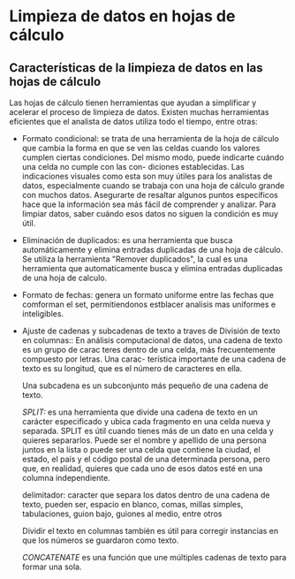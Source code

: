 # Limpieza de datos en hojas de cálculo

## Características de la limpieza de datos en las hojas de cálculo

Las hojas de cálculo tienen herramientas que ayudan a simplificar y acelerar el proceso de limpieza de datos. Existen
muchas herramientas eficientes que el analista de datos utiliza todo el tiempo, entre otras:

- Formato condicional: se trata de una herramienta de la hoja de cálculo que cambia la forma en que se ven las celdas
  cuando los valores cumplen ciertas condiciones. Del mismo modo, puede indicarte cuándo una celda no cumple con las con-
  diciones establecidas. Las indicaciones visuales como esta son muy útiles para los analistas de datos, especialmente
  cuando se trabaja con una hoja de cálculo grande con muchos datos. Asegurarte de resaltar algunos puntos específicos
  hace que la información sea más fácil de comprender y analizar. Para limpiar datos, saber cuándo esos datos no siguen
  la condición es muy útil.

- Eliminación de duplicados: es una herramienta que busca automáticamente y elimina entradas duplicadas de una hoja de
  cálculo. Se utiliza la herramienta "Remover duplicados", la cual es una herramienta que automaticamente  busca y elimina
  entradas duplicadas de una hoja de calculo.

- Formato de fechas: genera un formato uniforme entre las fechas que comforman el set, permitiendonos estblacer analisis
  mas uniformes e inteligibles.

- Ajuste de cadenas y subcadenas de texto a traves de División de texto en columnas:: En análisis computacional de datos,
  una cadena de texto es un grupo de carac teres dentro de una celda, más frecuentemente compuesto por letras. Una carac-
  terística importante de una cadena de   texto es su longitud, que es el número de caracteres en ella.
  
  Una subcadena es un subconjunto más pequeño de una cadena de texto.

  *SPLIT:* es una herramienta que divide una cadena de texto en un carácter especificado y ubica cada fragmento en una
  celda nueva y separada. SPLIT es útil cuando tienes más de un dato en una celda y quieres separarlos. Puede ser el nombre
  y apellido de una persona juntos en la lista o puede ser una celda que contiene la ciudad, el estado, el país y el
  código postal de una determinada persona, pero que, en realidad, quieres que cada uno de esos datos esté en una columna
  independiente.

  delimitador: caracter que separa los datos dentro de una cadena de texto, pueden ser, espacio en blanco, comas, millas
  simples, tabulaciones, guion bajo, guiones al medio, entre otros

  Dividir el texto en columnas también es útil para corregir instancias en que los números se guardaron como texto.

  *CONCATENATE* es una función que une múltiples cadenas de texto para formar una sola.
  